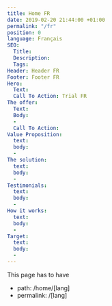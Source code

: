 ```yaml
---
title: Home FR
date: 2019-02-20 21:44:00 +01:00
permalink: "/fr"
position: 0
language: Français
SEO:
  Title: 
  Description: 
  Tags: 
Header: Header FR
Footer: Footer FR
Hero:
  Text: 
  Call To Action: Trial FR
The offer:
  Text: 
  Body:
  - 
  Call To Action: 
Value Proposition:
  text: 
  body:
  - 
The solution:
  text: 
  body:
  - 
Testimonials:
  text: 
  body:
  - 
How it works:
  text: 
  body:
  - 
Target:
  text: 
  body:
  - 
---
```


This page has to have

* path: /home/[lang]
* permalink: /[lang]